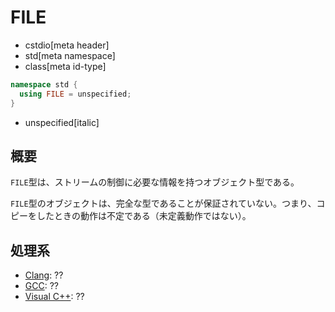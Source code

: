 # FILE
* cstdio[meta header]
* std[meta namespace]
* class[meta id-type]

```cpp
namespace std {
  using FILE = unspecified;
}
```
* unspecified[italic]

## 概要
`FILE`型は、ストリームの制御に必要な情報を持つオブジェクト型である。

`FILE`型のオブジェクトは、完全な型であることが保証されていない。つまり、コピーをしたときの動作は不定である（未定義動作ではない）。

## 処理系

- [Clang](/implementation.md#clang): ??
- [GCC](/implementation.md#gcc): ??
- [Visual C++](/implementation.md#visual_cpp): ??
